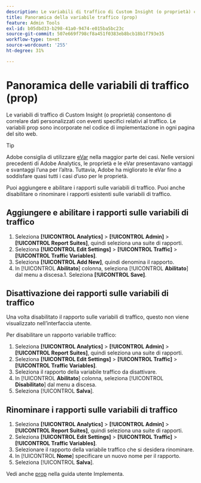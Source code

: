 ```yaml
---
description: Le variabili di traffico di Custom Insight (o proprietà) consentono di correlare dati personalizzati con eventi specifici relativi al traffico. Le variabili prop sono incorporate nel codice di implementazione in ogni pagina del sito web.
title: Panoramica della variabile traffico (prop)
feature: Admin Tools
exl-id: b05dbd33-b298-41a0-9474-e015ba5bc23c
source-git-commit: 507e669f798cf8a451f0383eb8bcb18b1f793e35
workflow-type: tm+mt
source-wordcount: '255'
ht-degree: 31%

---
```


# Panoramica delle variabili di traffico (prop)

Le variabili di traffico di Custom Insight (o proprietà) consentono di correlare dati personalizzati con eventi specifici relativi al traffico. Le variabili prop sono incorporate nel codice di implementazione in ogni pagina del sito web.

>[!TIP]
>
>Adobe consiglia di utilizzare [eVar](/help/implement/vars/page-vars/evar.md) nella maggior parte dei casi. Nelle versioni precedenti di Adobe Analytics, le proprietà e le eVar presentavano vantaggi e svantaggi l’una per l’altra. Tuttavia, Adobe ha migliorato le eVar fino a soddisfare quasi tutti i casi d’uso per le proprietà.

Puoi aggiungere e abilitare i rapporti sulle variabili di traffico. Puoi anche disabilitare o rinominare i rapporti esistenti sulle variabili di traffico.

## Aggiungere e abilitare i rapporti sulle variabili di traffico

1. Seleziona **[!UICONTROL Analytics]** > **[!UICONTROL Admin]** > **[!UICONTROL Report Suites]**, quindi seleziona una suite di rapporti.
1. Seleziona **[!UICONTROL Edit Settings]** > **[!UICONTROL Traffic]** > **[!UICONTROL Traffic Variables]**.
1. Seleziona **[!UICONTROL Add New]**, quindi denomina il rapporto.
1. In [!UICONTROL **Abilitato**] colonna, seleziona [!UICONTROL **Abilitato**] dal menu a discesa.1. Seleziona **[!UICONTROL Save]**.

## Disattivazione dei rapporti sulle variabili di traffico

Una volta disabilitato il rapporto sulle variabili di traffico, questo non viene visualizzato nell’interfaccia utente.

Per disabilitare un rapporto variabile traffico:

1. Seleziona **[!UICONTROL Analytics]** > **[!UICONTROL Admin]** > **[!UICONTROL Report Suites]**, quindi seleziona una suite di rapporti.
1. Seleziona **[!UICONTROL Edit Settings]** > **[!UICONTROL Traffic]** > **[!UICONTROL Traffic Variables]**.
1. Seleziona il rapporto della variabile traffico da disattivare.
1. In [!UICONTROL **Abilitato**] colonna, seleziona [!UICONTROL **Disabilitato**] dal menu a discesa.
1. Seleziona [!UICONTROL **Salva**].

## Rinominare i rapporti sulle variabili di traffico

1. Seleziona **[!UICONTROL Analytics]** > **[!UICONTROL Admin]** > **[!UICONTROL Report Suites]**, quindi seleziona una suite di rapporti.
1. Seleziona **[!UICONTROL Edit Settings]** > **[!UICONTROL Traffic]** > **[!UICONTROL Traffic Variables]**.
1. Selezionare il rapporto della variabile traffico che si desidera rinominare.
1. In [!UICONTROL **Nome**] specificare un nuovo nome per il rapporto.
1. Seleziona [!UICONTROL **Salva**].

Vedi anche [prop](/help/implement/vars/page-vars/prop.md) nella guida utente Implementa.

